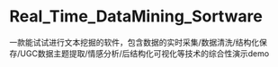 # Real_Time_DataMining_Sortware
一款能试试进行文本挖掘的软件，包含数据的实时采集/数据清洗/结构化保存/UGC数据主题提取/情感分析/后结构化可视化等技术的综合性演示demo

